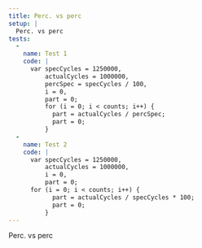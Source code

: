 ```yaml
---
title: Perc. vs perc
setup: |
  Perc. vs perc
tests:
  -
    name: Test 1
    code: |
      var specCycles = 1250000,
          actualCycles = 1000000,
          percSpec = specCycles / 100,
          i = 0,
          part = 0;
          for (i = 0; i < counts; i++) {
            part = actualCycles / percSpec;
            part = 0;
          }
  -
    name: Test 2
    code: |
      var specCycles = 1250000,
          actualCycles = 1000000,
          i = 0,
          part = 0;
      for (i = 0; i < counts; i++) {
            part = actualCycles / specCycles * 100;
            part = 0;
          }
---
```

Perc. vs perc
